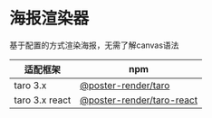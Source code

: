 # 海报渲染器

基于配置的方式渲染海报，无需了解canvas语法

| 适配框架       | npm                                                          |
| -------------- | ------------------------------------------------------------ |
| taro 3.x       | [@poster-render/taro](https://www.npmjs.com/package/@poster-render/taro) |
| taro 3.x react | [@poster-render/taro-react](https://www.npmjs.com/package/@poster-render/taro-react) |

